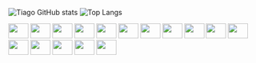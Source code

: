 ![Tiago GitHub stats](https://github-readme-stats.vercel.app/api?username=tpjtiago&show_icons=true&theme=tokyonight\&rank_icon=github)
![Top Langs](https://github-readme-stats.vercel.app/api/top-langs/?username=tpjtiago&layout=compact&theme=tokyonight)

<div style="display: inline_block"<br>
  <img height="30" width="40" src="https://cdn.jsdelivr.net/gh/devicons/devicon@latest/icons/csharp/csharp-original.svg" />  
  <img height="30" width="40" src="https://cdn.jsdelivr.net/gh/devicons/devicon@latest/icons/dotnetcore/dotnetcore-original.svg" />   
  <img height="30" width="40" src="https://cdn.jsdelivr.net/gh/devicons/devicon@latest/icons/azure/azure-original.svg" />
  <img height="30" width="40" src="https://cdn.jsdelivr.net/gh/devicons/devicon@latest/icons/azuredevops/azuredevops-original.svg" />
  <img height="30" width="40" src="https://cdn.jsdelivr.net/gh/devicons/devicon@latest/icons/angular/angular-original.svg" />
  <img height="30" width="40" src="https://cdn.jsdelivr.net/gh/devicons/devicon@latest/icons/typescript/typescript-original.svg" />
  <img height="30" width="40" src="https://cdn.jsdelivr.net/gh/devicons/devicon@latest/icons/html5/html5-original-wordmark.svg"/>
  <img height="30" width="40"  src="https://cdn.jsdelivr.net/gh/devicons/devicon@latest/icons/css3/css3-original-wordmark.svg"/>
  <img height="30" width="40"  src="https://cdn.jsdelivr.net/gh/devicons/devicon@latest/icons/docker/docker-original.svg"/>
  <img height="30" width="40"  src="https://cdn.jsdelivr.net/gh/devicons/devicon@latest/icons/kubernetes/kubernetes-original.svg"/>
  <img height="30" width="40"  src="https://cdn.jsdelivr.net/gh/devicons/devicon@latest/icons/azuresqldatabase/azuresqldatabase-original.svg"/>
  <img height="30" width="40"  src="https://cdn.jsdelivr.net/gh/devicons/devicon@latest/icons/git/git-original.svg"/>
  <img height="30" width="40"  src="https://cdn.jsdelivr.net/gh/devicons/devicon@latest/icons/github/github-original.svg"/>
  <img height="30" width="40"  src="https://cdn.jsdelivr.net/gh/devicons/devicon@latest/icons/githubactions/githubactions-original.svg"/>
  <img height="30" width="40"  src="https://cdn.jsdelivr.net/gh/devicons/devicon@latest/icons/amazonwebservices/amazonwebservices-plain-wordmark.svg"/>
  <img height="30" width="40"  src="https://cdn.jsdelivr.net/gh/devicons/devicon@latest/icons/nodejs/nodejs-original-wordmark.svg"/>
 
</div>
